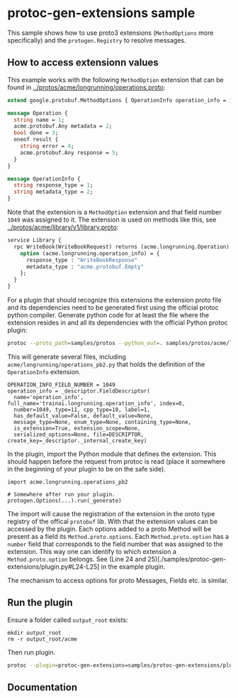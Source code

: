 # protoc-gen-extensions sample

This sample shows how to use proto3 extensions (`MethodOptions` more specifically) and the `protogen.Registry` to resolve messages.

## How to access extensionn values

This example works with the following `MethodOption` extension that can be found in [../protos/acme/longrunning/operations.proto](../protos/acme/longrunning/operations.proto):

```proto
extend google.protobuf.MethodOptions { OperationInfo operation_info = 1049; }

message Operation {
  string name = 1;
  acme.protobuf.Any metadata = 2;
  bool done = 3;
  oneof result {
    string error = 4;
    acme.protobuf.Any response = 5;
  }
}

message OperationInfo {
  string response_type = 1;
  string metadata_type = 2;
}
```

Note that the extension is a `MethodOption` extension and that field number `1049` was assigned to it.
The extension is used on methods like this, see [../protos/acme/library/v1/library.proto](../protos/acme/library/v1/library.proto):

```proto
service Library {
  rpc WriteBook(WriteBookRequest) returns (acme.longrunning.Operation) {
    option (acme.longrunning.operation_info) = {
      response_type : "WriteBookResponse"
      metadata_type : "acme.protobuf.Empty"
    };
  }
}
````

For a plugin that should recognize this extensions the extension proto file and its dependencies need to be generated first using the official protoc python compiler.
Generate python code for at least the file where the extension resides in and all its dependencies with the official Python protoc plugin:

```sh
protoc --proto_path=samples/protos --python_out=. samples/protos/acme/longrunning/operations.proto samples/protos/acme/protobuf/any.proto
```

This will generate several files, including `acme/longrunning/operations_pb2.py` that holds the definition of the `OperationInfo` extension.

```
OPERATION_INFO_FIELD_NUMBER = 1049
operation_info = _descriptor.FieldDescriptor(
  name='operation_info', full_name='trainai.longrunning.operation_info', index=0,
  number=1049, type=11, cpp_type=10, label=1,
  has_default_value=False, default_value=None,
  message_type=None, enum_type=None, containing_type=None,
  is_extension=True, extension_scope=None,
  serialized_options=None, file=DESCRIPTOR,  create_key=_descriptor._internal_create_key)
```

In the plugin, import the Python module that defines the extension. 
This should happen before the request from protoc is read (place it somewhere in the beginning of your plugin to be on the safe side).

```
import acme.longrunning.operations_pb2

# Somewhere after run your plugin.
protogen.Options(...).run(_generate)
```

The import will cause the registration of the extension in the oroto type registry of the offical `protobuf` lib. 
With that the extension values can be accessed by the plugin.
Each options added to a proto Method will be present as a field its `Method.proto.options`.
Each `Method.proto.option` has a `number` field that corresponds to the field number that was assigned to the extension.
This way one can identify to which extension a `Method.proto.option` belongs.
See (Line 24 and 25)[./samples/protoc-gen-extensions/plugin.py#L24-L25] in the example plugin.

The mechanism to access options for proto Messages, Fields etc. is similar.

## Run the plugin

Ensure a folder called `output_root` exists:

```
mkdir output_root
rm -r output_root/acme
```

Then run plugin.

```sh
protoc --plugin=protoc-gen-extensions=samples/protoc-gen-extensions/plugin.py --extensions_out=output_root -I samples/protos samples/protos/acme/**/*.proto
```

## Documentation



